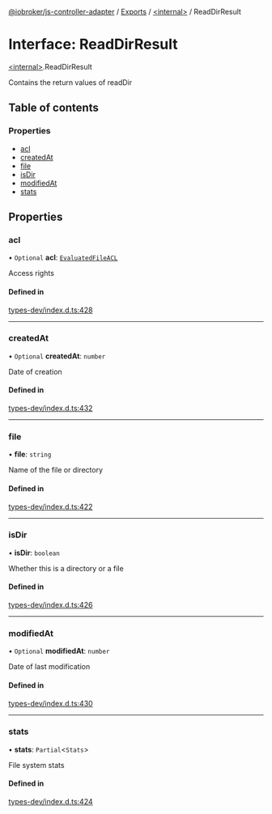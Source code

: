 [@iobroker/js-controller-adapter](../README.md) / [Exports](../modules.md) / [\<internal\>](../modules/internal_.md) / ReadDirResult

# Interface: ReadDirResult

[\<internal\>](../modules/internal_.md).ReadDirResult

Contains the return values of readDir

## Table of contents

### Properties

- [acl](internal_.ReadDirResult.md#acl)
- [createdAt](internal_.ReadDirResult.md#createdat)
- [file](internal_.ReadDirResult.md#file)
- [isDir](internal_.ReadDirResult.md#isdir)
- [modifiedAt](internal_.ReadDirResult.md#modifiedat)
- [stats](internal_.ReadDirResult.md#stats)

## Properties

### acl

• `Optional` **acl**: [`EvaluatedFileACL`](internal_.EvaluatedFileACL.md)

Access rights

#### Defined in

[types-dev/index.d.ts:428](https://github.com/ioBroker/ioBroker.js-controller/blob/63fb6f8b0/packages/types-dev/index.d.ts#L428)

___

### createdAt

• `Optional` **createdAt**: `number`

Date of creation

#### Defined in

[types-dev/index.d.ts:432](https://github.com/ioBroker/ioBroker.js-controller/blob/63fb6f8b0/packages/types-dev/index.d.ts#L432)

___

### file

• **file**: `string`

Name of the file or directory

#### Defined in

[types-dev/index.d.ts:422](https://github.com/ioBroker/ioBroker.js-controller/blob/63fb6f8b0/packages/types-dev/index.d.ts#L422)

___

### isDir

• **isDir**: `boolean`

Whether this is a directory or a file

#### Defined in

[types-dev/index.d.ts:426](https://github.com/ioBroker/ioBroker.js-controller/blob/63fb6f8b0/packages/types-dev/index.d.ts#L426)

___

### modifiedAt

• `Optional` **modifiedAt**: `number`

Date of last modification

#### Defined in

[types-dev/index.d.ts:430](https://github.com/ioBroker/ioBroker.js-controller/blob/63fb6f8b0/packages/types-dev/index.d.ts#L430)

___

### stats

• **stats**: `Partial`\<`Stats`\>

File system stats

#### Defined in

[types-dev/index.d.ts:424](https://github.com/ioBroker/ioBroker.js-controller/blob/63fb6f8b0/packages/types-dev/index.d.ts#L424)
